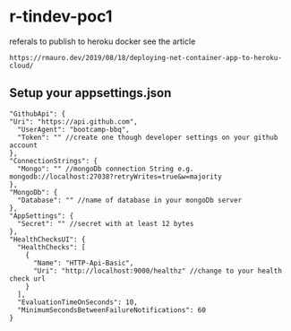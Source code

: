 # r-tindev-poc1

referals to publish to heroku docker see the article 

`https://rmauro.dev/2019/08/18/deploying-net-container-app-to-heroku-cloud/`


## Setup your appsettings.json

    "GithubApi": {
    "Uri": "https://api.github.com",
      "UserAgent": "bootcamp-bbq",
      "Token": "" //create one though developer settings on your github account
    },
    "ConnectionStrings": {
      "Mongo": "" //mongoDb connection String e.g. mongodb://localhost:27038?retryWrites=true&w=majority
    },
    "MongoDb": {
      "Database": "" //name of database in your mongoDb server
    },
    "AppSettings": {
      "Secret": "" //secret with at least 12 bytes
    },
    "HealthChecksUI": {
      "HealthChecks": [
        {
          "Name": "HTTP-Api-Basic",
          "Uri": "http://localhost:9000/healthz" //change to your health check url
        }
      ],
      "EvaluationTimeOnSeconds": 10,
      "MinimumSecondsBetweenFailureNotifications": 60
    }
